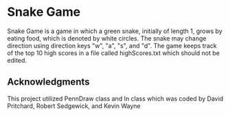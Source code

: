 # Snake Game

Snake Game is a game in which a green snake, initially of length 1, grows by eating food, which is denoted by white circles. The snake may change 
direction using direction keys "w", "a", "s", and "d". The game keeps track of the top 10 high scores in a file called highScores.txt which should 
not be edited. 

## Acknowledgments

This project utilized PennDraw class and In class which was coded by David Pritchard, Robert Sedgewick, and Kevin Wayne